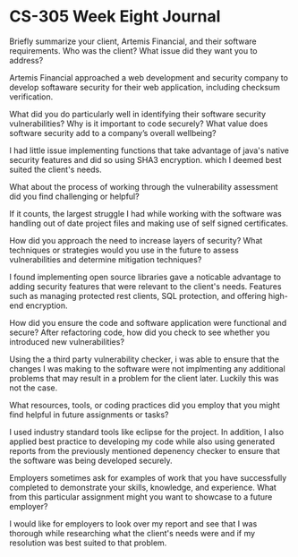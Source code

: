 # CS-305 Week Eight Journal

Briefly summarize your client, Artemis Financial, and their software requirements. Who was the client? What issue did they want you to address?

  Artemis Financial approached a web development and security company to develop softaware security for their web application, including checksum verification.

What did you do particularly well in identifying their software security vulnerabilities? Why is it important to code securely? What value does software security add to a company’s overall wellbeing?

  I had little issue implementing functions that take advantage of java's native security features and did so using SHA3 encryption. which I deemed best suited the client's needs.

What about the process of working through the vulnerability assessment did you find challenging or helpful?

  If it counts, the largest struggle I had while working with the software was handling out of date project files and making use of self signed certificates.
  
How did you approach the need to increase layers of security? What techniques or strategies would you use in the future to assess vulnerabilities and determine mitigation techniques?

  I found implementing open source libraries gave a noticable advantage to adding security features that were relevant to the client's needs. Features such as managing protected rest clients, SQL protection, and offering high-end encryption.

How did you ensure the code and software application were functional and secure? After refactoring code, how did you check to see whether you introduced new vulnerabilities?

  Using the a third party vulnerability checker, i was able to ensure that the changes I was making to the software were not implmenting any additional problems that may result in a problem for the client later. Luckily this was not the case.

What resources, tools, or coding practices did you employ that you might find helpful in future assignments or tasks?

  I used industry standard tools like eclipse for the project. In addition, I also applied best practice to developing my code while also using generated reports from the previously mentioned depenency checker to ensure that the software was being developed securely.
  
Employers sometimes ask for examples of work that you have successfully completed to demonstrate your skills, knowledge, and experience. What from this particular assignment might you want to showcase to a future employer?

  I would like for employers to look over my report and see that I was thorough while researching what the client's needs were and if my resolution was best suited to that problem.
